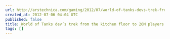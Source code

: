 ```yaml
---
url: http://arstechnica.com/gaming/2012/07/world-of-tanks-devs-trek-from-the-kitchen-floor-to-20m-players/
created_at: 2012-07-06 04:04 UTC
published: false
title: World of Tanks dev’s trek from the kitchen floor to 20M players | Ars Technica
tags: []
---
```



